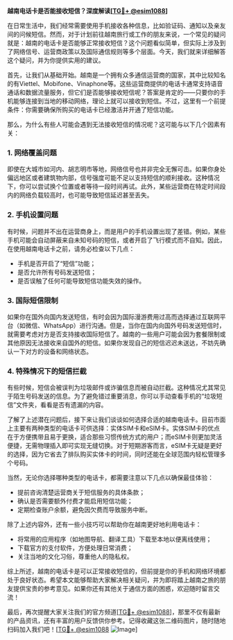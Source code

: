 **越南电话卡是否能接收短信？深度解读[[TG💪+ @esim1088](https://t.me/s/esim1088)]**

在日常生活中，我们经常需要使用手机接收各种信息，比如验证码、通知以及亲友间的问候短信。然而，对于计划前往越南旅行或工作的朋友来说，一个常见的疑问就是：越南的电话卡是否能够正常接收短信？这个问题看似简单，但实际上涉及到了网络信号、运营商政策以及国际通信规则等多个层面。今天，我们就来详细解答这个疑问，并为你提供实用的建议。

首先，让我们从基础开始。越南是一个拥有众多通信运营商的国家，其中比较知名的有Viettel、Mobifone、Vinaphone等。这些运营商提供的电话卡通常支持语音通话和数据流量服务，但它们是否能够接收短信呢？答案是肯定的——只要你的手机能够连接到当地的移动网络，理论上就可以接收到短信。不过，这里有一个前提条件：你需要确保所购买的电话卡已经激活并开通了短信功能。

那么，为什么有些人可能会遇到无法接收短信的情况呢？这可能与以下几个因素有关：

### **1. 网络覆盖问题**
即使在大城市如河内、胡志明市等地，网络信号也并非完全无懈可击。如果你身处偏远地区或者建筑物内部，信号强度可能不足以支持短信的顺利接收。这种情况下，你可以尝试换个位置或者等待一段时间再试。此外，某些运营商在特定时间段内的网络负载较高时，也可能导致短信延迟甚至丢失。

### **2. 手机设置问题**
有时候，问题并不出在运营商身上，而是用户的手机设置出现了差错。例如，某些手机可能会自动屏蔽来自未知号码的短信，或者开启了飞行模式而不自知。因此，在使用越南电话卡之前，请务必检查以下几点：
- 手机是否开启了“短信”功能；
- 是否允许所有号码发送短信；
- 是否误触了任何可能导致短信功能失效的操作。

### **3. 国际短信限制**
如果你在国外向国内发送短信，有时会因为国际漫游费用过高而选择通过互联网平台（如微信、WhatsApp）进行沟通。但是，当你在国内向国外号码发送短信时，就需要考虑对方是否支持接收国际短信了。越南的一些用户可能会因为套餐限制或其他原因无法接收来自国外的短信。如果你发现自己的短信迟迟未送达，不妨先确认一下对方的设备和网络状态。

### **4. 特殊情况下的短信拦截**
有些时候，短信会被误判为垃圾邮件或诈骗信息而被自动拦截。这种情况尤其常见于陌生号码发送的信息。为了避免错过重要消息，你可以手动查看手机的“垃圾短信”文件夹，看看是否有遗漏的内容。

了解了上述潜在问题后，接下来让我们谈谈如何选择合适的越南电话卡。目前市面上主要有两种类型的电话卡可供选择：实体SIM卡和eSIM卡。实体SIM卡的优点在于方便携带且易于更换，适合那些习惯传统方式的用户；而eSIM卡则更加灵活便捷，无需物理插入即可实现无缝切换。对于短期游客而言，eSIM卡无疑是更好的选择，因为它省去了排队购买实体卡的时间，同时还能在全球范围内轻松管理多个号码。

当然，无论你选择哪种类型的电话卡，都需要注意以下几点以确保最佳体验：
- 提前咨询清楚运营商关于短信服务的具体条款；
- 确认是否需要额外付费才能启用短信功能；
- 定期检查账户余额，避免因欠费而导致服务中断。

除了上述内容外，还有一些小技巧可以帮助你在越南更好地利用电话卡：
- 将常用的应用程序（如地图导航、翻译工具）下载至本地以便离线使用；
- 下载官方的支付软件，方便处理日常消费；
- 关注当地的文化习俗，尊重他人的隐私权。

综上所述，越南的电话卡是可以正常接收短信的，但前提是你的手机和网络环境都处于良好状态。希望本文能够帮助大家解决相关疑问，并为即将踏上越南之旅的朋友提供宝贵的参考意见。如果你还有其他关于通信方面的困惑，欢迎随时留言交流！

最后，再次提醒大家关注我们的官方频道[[TG💪+ @esim1088](https://t.me/s/esim1088)]，那里不仅有最新的产品资讯，还有丰富的用户反馈供你参考。记得收藏这张二维码图片，随时随地扫码加入我们吧！[[TG💪+ @esim1088](https://t.me/s/esim1088) ![Image](https://i.postimg.cc/4NQfJmqS/Snipaste-2025-05-13-00-14-12.png)]